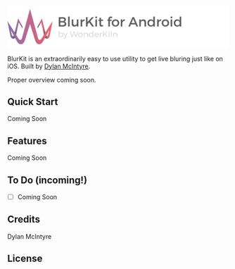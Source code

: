 ![BlurKit Header](.repo/blurkit-android-header.png)

BlurKit is an extraordinarily easy to use utility to get live bluring just like on iOS. Built by [Dylan McIntyre](https://github.com/dwillmc).

Proper overview coming soon.

## Quick Start
Coming Soon

## Features
Coming Soon

## To Do (incoming!)
- [ ] Coming Soon

## Credits
Dylan McIntyre

## License
